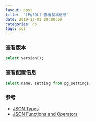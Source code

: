 ```yaml
---
layout: post
title:  "[PgSQL] 查看基本信息"
date: 2019-12-01 00:00:00
categories: db
tags: sql
---
```


### 查看版本
```sql
select version();
```

### 查看配置信息
```sql
select name, setting from pg_settings;
```

### 参考
+ [JSON Types](https://www.postgresql.org/docs/10/datatype-json.html)
+ [JSON Functions and Operators](https://www.postgresql.org/docs/9.5/functions-json.html)
